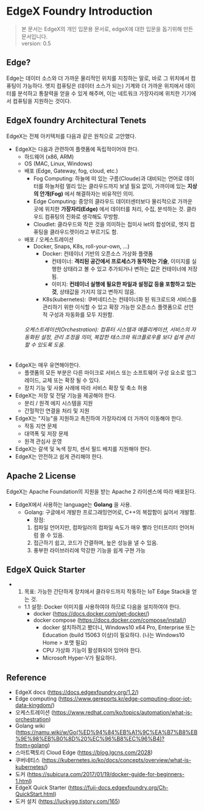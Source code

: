 EdgeX Foundry Introduction
==
> 본 문서는 EdgeX의 개인 입문용 문서로, edgeX에 대한 입문을 돕기위해 만든 문서입니다.   
> version: 0.5

Edge?
--
Edge는 데이터 소스와 더 가까운 물리적인 위치를 지칭하는 말로, 바로 그 위치에서 컴퓨팅이 가능하다. 
엣지 컴퓨팅은 (데이터 소스가 되는) 기계와 더 가까운 위치에서 데이터를 분석하고 통찰력을 얻을 수 있게 해주며, 이는 네트워크 가장자리에 위치한 기기에서 컴퓨팅을 지원하는 것이다. 

EdgeX foundry Architectural Tenets
--
EdgeX는 전체 아키텍처를 다음과 같은 원칙으로 고안했다.

- EdgeX는 다음과 관련하여 플랫폼에 독립적이어야 한다.
    - 하드웨어 (x86, ARM)
    - OS (MAC, Linux, Windows)
    - 배포 (Edge, Gateway, fog, cloud, etc.)
        - Fog Computing: 하늘에 떠 있는 구름(Cloude)과 대비되는 언어로 데이터를 하늘처럼 멀리 있는 클라우드까지 보낼 필요 없이, 가까이에 있는 __지상의 안개(Fog)__ 에서 해결하자는 비유적인 의미.
        - Edge Computing: 중앙의 클라우드 데이터센터보다 물리적으로 가까운 곳에 위치한 __가장자리(Edge)__ 에서 데이터를 처리, 수집, 분석하는 것. 클라우드 컴퓨팅의 진화로 생각해도 무방함.
        - Cloudlet: 클라우드와 작은 것을 의미하는 접미사 let의 합성어로, 엣지 컴퓨팅을 클라우드렛이라고 부르기도 함.
    - 배포 / 오케스트레이션
        - Docker, Snaps, K8s, roll-your-own, ...)
            - Docker: 컨테이너 기반의 오픈소스 가상화 플랫폼
                - 컨테이너: __격리된 공간에서 프로세스가 동작하는 기술__, 이미지를 실행한 상태라고 볼 수 있고 추가되거나 변하는 값은 컨테이너에 저장됨.
                - 이미지: __컨테이너 실행에 필요한 파일과 설정값 등을 포함하고 있는 것__, 상태값을 가지지 않고 변하지 않음.
            - K8s(kubernetes): 쿠버네티스는 컨테이너화 된 워크로드와 서비스를 관리하기 위한 이식할 수 있고 확장 가능한 오픈소스 플랫폼으로 선언적 구성과 자동화를 모두 지원함. 
        ###### 오케스트레이션(Orchestration): 컴퓨터 시스템과 애플리케이션, 서비스의 자동화된 설정, 관리 조정을 의미, 복잡한 태스크와 워크플로우를 보다 쉽게 관리할 수 있도록 도움.
- EdgeX는 매우 유연해야한다.
    - 플랫폼의 모든 부분은 다른 마이크로 서비스 또는 소프트웨어 구성 요소로 업그레이드, 교체 또는 확장 될 수 있다.
    - 장치 기능 및 사용 사례에 따라 서비스 확장 및 축소 허용
- EdgeX는 저장 및 전달 기능을 제공해야 한다.
    - 분리 / 원격 에지 시스템을 지원
    - 간헐적인 연결을 처리 및 지원
- EdgeX는 "지능"을 지원하고 촉진하여 가장자리에 더 가까이 이동해야 한다.
    - 작동 지연 문제
    - 대역폭 및 저장 문제
    - 원격 관심사 운영
- EdgeX는 갈색 및 녹색 장치, 센서 필드 배치를 지원해야 한다.
- EdgeX는 안전하고 쉽게 관리해야 한다. 

Apache 2 License
--
EdgeX는 Apache Foundation의 지원을 받는 Apache 2 라이센스에 따라 배포된다. 

- EdgeX에서 사용하는 language는 __Golang__ 을 사용.
    - Golang: 구글에서 개발한 프로그래밍언어로, C++의 복잡함이 싫어서 개발함. 
        - 장점: 
         1. 컴파일 언어지만, 컴파일러의 컴파일 속도가 매우 빨라 인터프리터 언어처럼 쓸 수 있음. 
         2. 접근하기 쉽고, 코드가 간결하며, 높은 성능을 낼 수 있음.
         3. 풍부한 라이브러리에 막강한 기능을 쉽게 구현 가능

EdgeX Quick Starter
--
- 1. 목표: 가능한 간단하게 장치에서 클라우드까지 작동하는 IoT Edge Stack을 얻는 것.
    - 1.1 설정: Docker 이미지를 사용하여야 하므로 다음을 설치하여야 한다. 
        - docker (https://docs.docker.com/get-docker/)
        - docker compose (https://docs.docker.com/compose/install/)
            - docker 설치하려고 봤더니, Windows10 x64 Pro, Enterprise 또는 Education (build 15063 이상)이 필요하다. (나는 Windows10 Home > 포맷 필요)
            - CPU 가상화 기능이 활성화되어 있어야 한다.
            - Microsoft Hyper-V가 필요하다.




Reference
--
- EdgeX docs (https://docs.edgexfoundry.org/1.2/)
- Edge computing (https://www.gereports.kr/edge-computing-door-iot-data-kingdom/)
- 오케스트레이션 (https://www.redhat.com/ko/topics/automation/what-is-orchestration)
- Golang wiki (https://namu.wiki/w/Go(%ED%94%84%EB%A1%9C%EA%B7%B8%EB%9E%98%EB%B0%8D%20%EC%96%B8%EC%96%B4)?from=golang)
- 스마트팩토리 Cloud Edge (https://blog.lgcns.com/2028)
- 쿠버네티스 (https://kubernetes.io/ko/docs/concepts/overview/what-is-kubernetes/)
- 도커 (https://subicura.com/2017/01/19/docker-guide-for-beginners-1.html)
- EdgeX Quick Starter (https://fuji-docs.edgexfoundry.org/Ch-QuickStart.html)
- 도커 설치 (https://luckygg.tistory.com/165)